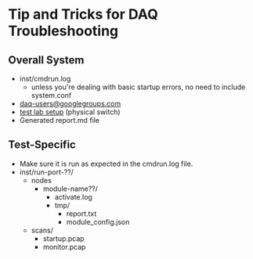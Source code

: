# Tip and Tricks for DAQ Troubleshooting

## Overall System

* inst/cmdrun.log
  * unless you're dealing with basic startup errors, no need to include system.conf
* [daq-users@googlegroups.com](https://groups.google.com/forum/#!forum/daq-users)
* [test lab setup](test_lab.md) (physical switch)
* Generated report.md file

## Test-Specific

* Make sure it is run as expected in the cmdrun.log file.
* inst/run-port-??/
  * nodes
    * module-name??/
      * activate.log
      * tmp/
        * report.txt
        * module_config.json
  * scans/
    * startup.pcap
    * monitor.pcap

